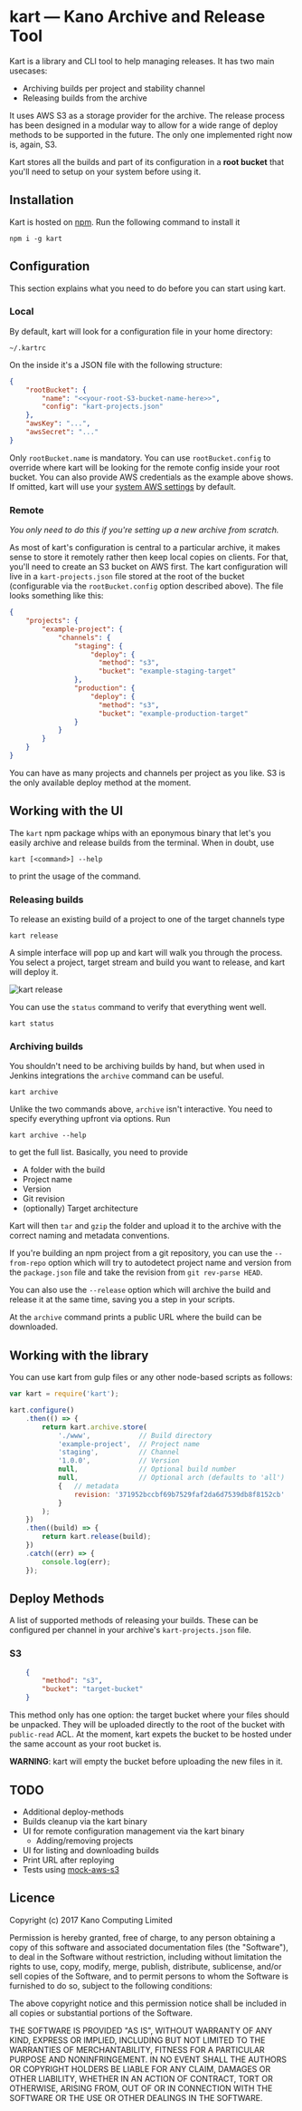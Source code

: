 # kart — Kano Archive and Release Tool

Kart is a library and CLI tool to help managing releases. It has two main usecases:

 * Archiving builds per project and stability channel
 * Releasing builds from the archive

 It uses AWS S3 as a storage provider for the archive. The release process has been
 designed in a modular way to allow for a wide range of deploy methods to be supported
 in the future. The only one implemented right now is, again, S3.

Kart stores all the builds and part of its configuration in a **root bucket** that
you'll need to setup on your system before using it.


## Installation

Kart is hosted on [npm](https://www.npmjs.com/package/kart). Run the following command to install it

    npm i -g kart


## Configuration

This section explains what you need to do before you can start using kart.

### Local

By default, kart will look for a configuration file in your home directory:

```
~/.kartrc
```

On the inside it's a JSON file with the following structure:

```json
{
    "rootBucket": {
        "name": "<<your-root-S3-bucket-name-here>>",
        "config": "kart-projects.json"
    },
    "awsKey": "...",
    "awsSecret": "..."
}
```

Only `rootBucket.name` is mandatory. You can use `rootBucket.config` to override where kart
will be looking for the remote config inside your root bucket. You can also provide AWS
credentials as the example above shows. If omitted, kart will use your
[system AWS settings](http://docs.aws.amazon.com/cli/latest/userguide/cli-config-files.html)
by default.

### Remote

_You only need to do this if you're setting up a new archive from scratch._

As most of kart's configuration is central to a particular archive, it makes sense
to store it remotely rather then keep local copies on clients. For that, you'll
need to create an S3 bucket on AWS first. The kart configuration will live in a
`kart-projects.json` file stored at the root of the bucket (configurable via
the `rootBucket.config` option described above). The file looks something like this:

```json
{
    "projects": {
        "example-project": {
            "channels": {
                "staging": {
                    "deploy": {
                      "method": "s3",
                      "bucket": "example-staging-target"
                },
                "production": {
                    "deploy": {
                      "method": "s3",
                      "bucket": "example-production-target"
                }
            }
        }
    }
}
```

You can have as many projects and channels per project as you like. S3 is the only
available deploy method at the moment.

## Working with the UI

The `kart` npm package whips with an eponymous binary that let's you easily archive
and release builds from the terminal. When in doubt, use

    kart [<command>] --help

to print the usage of the command.

### Releasing builds

To release an existing build of a project to one of the target channels type

    kart release

A simple interface will pop up and kart will walk you through the process. You
select a project, target stream and build you want to release, and kart
will deploy it.

![kart release](https://i.imgur.com/bjNSzUx.png)

You can use the `status` command to verify that everything went well.

    kart status

### Archiving builds

You shouldn't need to be archiving builds by hand, but when used in Jenkins
integrations the `archive` command can be useful.

    kart archive

Unlike the two commands above, `archive` isn't interactive. You need to specify
everything upfront via options. Run

    kart archive --help

to get the full list. Basically, you need to provide

 * A folder with the build
 * Project name
 * Version
 * Git revision
 * (optionally) Target architecture

Kart will then `tar` and `gzip` the folder and upload it to the archive with
the correct naming and metadata conventions.

If you're building an npm project from a git repository, you can use the
`--from-repo` option which will try to autodetect project name and version
from the `package.json` file and take the revision from `git rev-parse HEAD`.

You can also use the `--release` option which will archive the build and
release it at the same time, saving you a step in your scripts.

At the `archive` command prints a public URL where the build can be downloaded.

## Working with the library

You can use kart from gulp files or any other node-based scripts as follows:

```js
var kart = require('kart');

kart.configure()
    .then(() => {
        return kart.archive.store(
            './www',            // Build directory
            'example-project',  // Project name
            'staging',          // Channel
            '1.0.0',            // Version
            null,               // Optional build number
            null,               // Optional arch (defaults to 'all')
            {   // metadata
                revision: '371952bccbf69b7529faf2da6d7539db8f8152cb'
            }
        );
    })
    .then((build) => {
        return kart.release(build);
    })
    .catch((err) => {
        console.log(err);
    });
```

## Deploy Methods

A list of supported methods of releasing your builds. These can be configured
per channel in your archive's `kart-projects.json` file.

### S3

```json
    {
        "method": "s3",
        "bucket": "target-bucket"
    }
```

This method only has one option: the target bucket where your files should be
unpacked. They will be uploaded directly to the root of the bucket with
`public-read` ACL. At the moment, kart expets the bucket to be hosted under
the same account as your root bucket is.

**WARNING**: kart will empty the bucket before uploading the new files in it.

## TODO

 * Additional deploy-methods
 * Builds cleanup via the kart binary
 * UI for remote configuration management via the kart binary
   * Adding/removing projects
 * UI for listing and downloading builds
 * Print URL after reploying
 * Tests using [mock-aws-s3](https://github.com/MathieuLoutre/mock-aws-s3)

## Licence

Copyright (c) 2017 Kano Computing Limited

Permission is hereby granted, free of charge, to any person obtaining a copy
of this software and associated documentation files (the "Software"), to deal
in the Software without restriction, including without limitation the rights
to use, copy, modify, merge, publish, distribute, sublicense, and/or sell
copies of the Software, and to permit persons to whom the Software is
furnished to do so, subject to the following conditions:

The above copyright notice and this permission notice shall be included in all
copies or substantial portions of the Software.

THE SOFTWARE IS PROVIDED "AS IS", WITHOUT WARRANTY OF ANY KIND, EXPRESS OR
IMPLIED, INCLUDING BUT NOT LIMITED TO THE WARRANTIES OF MERCHANTABILITY,
FITNESS FOR A PARTICULAR PURPOSE AND NONINFRINGEMENT. IN NO EVENT SHALL THE
AUTHORS OR COPYRIGHT HOLDERS BE LIABLE FOR ANY CLAIM, DAMAGES OR OTHER
LIABILITY, WHETHER IN AN ACTION OF CONTRACT, TORT OR OTHERWISE, ARISING FROM,
OUT OF OR IN CONNECTION WITH THE SOFTWARE OR THE USE OR OTHER DEALINGS IN THE
SOFTWARE.